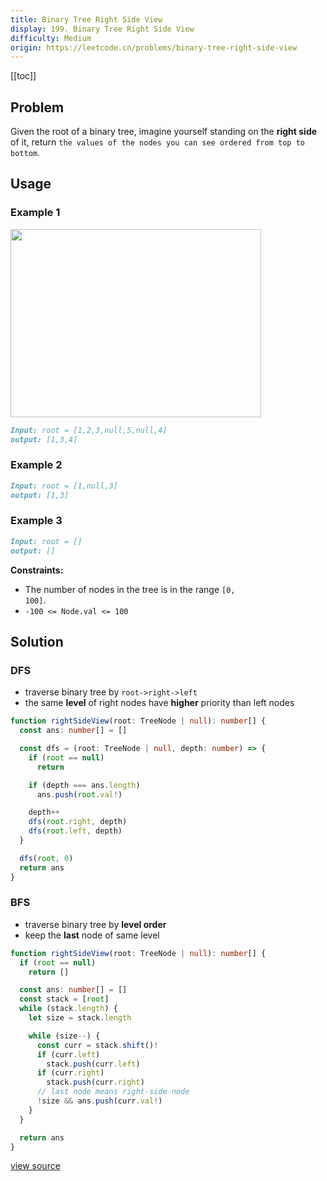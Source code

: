 ```yaml
---
title: Binary Tree Right Side View
display: 199. Binary Tree Right Side View
difficulty: Medium
origin: https://leetcode.cn/problems/binary-tree-right-side-view
---
```


[[toc]]

## Problem

Given the root of a binary tree, imagine yourself standing on the **right side** of it, return `the values of the nodes you can see ordered from top to bottom`.

## Usage

### Example 1

<img alt="" src="https://assets.leetcode.com/uploads/2021/02/14/tree.jpg" style="width: 401px; height: 301px;" />

```md
Input: root = [1,2,3,null,5,null,4]
output: [1,3,4]
```

### Example 2

```md
Input: root = [1,null,3]
output: [1,3]
```

### Example 3

```md
Input: root = []
output: []
```

**Constraints:**

- The number of nodes in the tree is in the range <code>[0, 100]</code>.
- <code>-100 &lt;= Node.val &lt;= 100</code>

## Solution

### DFS

- traverse binary tree by `root->right->left`
- the same **level** of right nodes have **higher** priority than left nodes

```ts
function rightSideView(root: TreeNode | null): number[] {
  const ans: number[] = []

  const dfs = (root: TreeNode | null, depth: number) => {
    if (root == null)
      return

    if (depth === ans.length)
      ans.push(root.val!)

    depth++
    dfs(root.right, depth)
    dfs(root.left, depth)
  }

  dfs(root, 0)
  return ans
}
```

### BFS

- traverse binary tree by **level order**
- keep the **last** node of same level

```ts
function rightSideView(root: TreeNode | null): number[] {
  if (root == null)
    return []

  const ans: number[] = []
  const stack = [root]
  while (stack.length) {
    let size = stack.length

    while (size--) {
      const curr = stack.shift()!
      if (curr.left)
        stack.push(curr.left)
      if (curr.right)
        stack.push(curr.right)
      // last node means right-side node
      !size && ans.push(curr.val!)
    }
  }

  return ans
}
```

[view source](https://leetcode.cn/problems/binary-tree-right-side-view)
